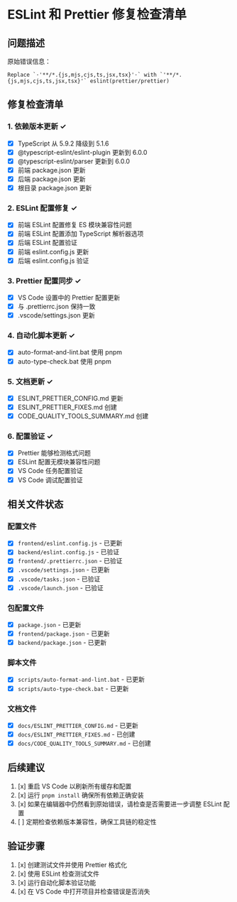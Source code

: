 # ESLint 和 Prettier 修复检查清单

## 问题描述
原始错误信息：
```
Replace `·'**/*.{js,mjs,cjs,ts,jsx,tsx}'·` with `'**/*.{js,mjs,cjs,ts,jsx,tsx}'` eslint(prettier/prettier)
```

## 修复检查清单

### 1. 依赖版本更新 ✓
- [x] TypeScript 从 5.9.2 降级到 5.1.6
- [x] @typescript-eslint/eslint-plugin 更新到 6.0.0
- [x] @typescript-eslint/parser 更新到 6.0.0
- [x] 前端 package.json 更新
- [x] 后端 package.json 更新
- [x] 根目录 package.json 更新

### 2. ESLint 配置修复 ✓
- [x] 前端 ESLint 配置修复 ES 模块兼容性问题
- [x] 前端 ESLint 配置添加 TypeScript 解析器选项
- [x] 后端 ESLint 配置验证
- [x] 前端 eslint.config.js 更新
- [x] 后端 eslint.config.js 验证

### 3. Prettier 配置同步 ✓
- [x] VS Code 设置中的 Prettier 配置更新
- [x] 与 .prettierrc.json 保持一致
- [x] .vscode/settings.json 更新

### 4. 自动化脚本更新 ✓
- [x] auto-format-and-lint.bat 使用 pnpm
- [x] auto-type-check.bat 使用 pnpm

### 5. 文档更新 ✓
- [x] ESLINT_PRETTIER_CONFIG.md 更新
- [x] ESLINT_PRETTIER_FIXES.md 创建
- [x] CODE_QUALITY_TOOLS_SUMMARY.md 创建

### 6. 配置验证 ✓
- [x] Prettier 能够检测格式问题
- [x] ESLint 配置无模块兼容性问题
- [x] VS Code 任务配置验证
- [x] VS Code 调试配置验证

## 相关文件状态

### 配置文件
- [x] `frontend/eslint.config.js` - 已更新
- [x] `backend/eslint.config.js` - 已验证
- [x] `frontend/.prettierrc.json` - 已验证
- [x] `.vscode/settings.json` - 已更新
- [x] `.vscode/tasks.json` - 已验证
- [x] `.vscode/launch.json` - 已验证

### 包配置文件
- [x] `package.json` - 已更新
- [x] `frontend/package.json` - 已更新
- [x] `backend/package.json` - 已更新

### 脚本文件
- [x] `scripts/auto-format-and-lint.bat` - 已更新
- [x] `scripts/auto-type-check.bat` - 已更新

### 文档文件
- [x] `docs/ESLINT_PRETTIER_CONFIG.md` - 已更新
- [x] `docs/ESLINT_PRETTIER_FIXES.md` - 已创建
- [x] `docs/CODE_QUALITY_TOOLS_SUMMARY.md` - 已创建

## 后续建议

1. [x] 重启 VS Code 以刷新所有缓存和配置
2. [x] 运行 `pnpm install` 确保所有依赖正确安装
3. [x] 如果在编辑器中仍然看到原始错误，请检查是否需要进一步调整 ESLint 配置
4. [ ] 定期检查依赖版本兼容性，确保工具链的稳定性

## 验证步骤

1. [x] 创建测试文件并使用 Prettier 格式化
2. [x] 使用 ESLint 检查测试文件
3. [x] 运行自动化脚本验证功能
4. [x] 在 VS Code 中打开项目并检查错误是否消失
